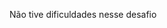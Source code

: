Não tive dificuldades nesse desafio

<!-- Dia 3: Jogo de Adivinhação com Dicas

Descrição: Crie um jogo onde o programa gera um número aleatório entre 1 e 100, e o usuário deve adivinhar o número, recebendo dicas ao longo do jogo.

Objetivos:
Gerar um número aleatório.
Solicitar palpites do usuário.
Informar se o palpite é muito alto ou muito baixo.
Fornecer dicas adicionais após várias tentativas (ex: múltiplos de 3 ou 5). -->